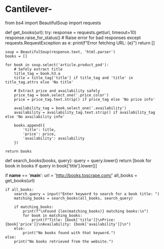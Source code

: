 # Cantilever-
from bs4 import BeautifulSoup
import requests

def get_books(url):
    try:
        response = requests.get(url, timeout=10)
        response.raise_for_status()  # Raise error for bad responses
    except requests.RequestException as e:
        print(f"Error fetching URL: {e}")
        return []

    soup = BeautifulSoup(response.text, 'html.parser')
    books = []

    for book in soup.select('article.product_pod'):
        # Safely extract title
        title_tag = book.h3.a
        title = title_tag['title'] if title_tag and 'title' in title_tag.attrs else 'No title'

        # Extract price and availability safely
        price_tag = book.select_one('.price_color')
        price = price_tag.text.strip() if price_tag else 'No price info'

        availability_tag = book.select_one('.availability')
        availability = availability_tag.text.strip() if availability_tag else 'No availability info'

        books.append({
            'title': title,
            'price': price,
            'availability': availability
        })

    return books

def search_books(books, query):
    query = query.lower()
    return [book for book in books if query in book['title'].lower()]


if __name__ == '__main__':
    url = 'http://books.toscrape.com/'
    all_books = get_books(url)

    if all_books:
        search_query = input("Enter keyword to search for a book title: ")
        matching_books = search_books(all_books, search_query)

        if matching_books:
            print(f"\nFound {len(matching_books)} matching books:\n")
            for book in matching_books:
                print(f"Title: {book['title']}\nPrice: {book['price']}\nAvailability: {book['availability']}\n")
        else:
            print("No books found with that keyword.")
    else:
        print("No books retrieved from the website.")
   
